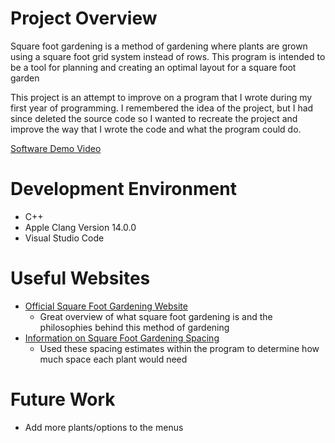 # Project Overview

Square foot gardening is a method of gardening where plants are grown using a square foot grid system instead of rows. This program is intended to be a tool for planning and creating an optimal layout for a square foot garden

This project is an attempt to improve on a program that I wrote during my first year of programming. I remembered the idea of the project, but I had since deleted the source code so I wanted to recreate the project and improve the way that I wrote the code and what the program could do. 

[Software Demo Video]()

# Development Environment

* C++
* Apple Clang Version 14.0.0
* Visual Studio Code

# Useful Websites

* [Official Square Foot Gardening Website](https://squarefootgardening.org/)
    * Great overview of what square foot gardening is and the philosophies behind this method of gardening
* [Information on Square Foot Gardening Spacing](https://simplysmartgardening.com/square-foot-garden-spacing/)
    * Used these spacing estimates within the program to determine how much space each plant would need

# Future Work

* Add more plants/options to the menus


